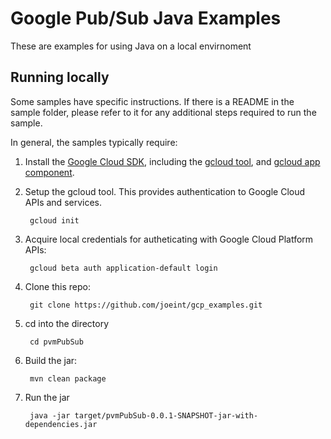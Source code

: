 # Google Pub/Sub Java Examples
These are examples for using Java on a local envirnoment

## Running locally
Some samples have specific instructions. If there is a README in the sample
folder, please refer to it for any additional steps required to run the sample.

In general, the samples typically require:

1. Install the [Google Cloud SDK](https://cloud.google.com/sdk/), including the
[gcloud tool](https://cloud.google.com/sdk/gcloud/), and
[gcloud app component](https://cloud.google.com/sdk/gcloud-app).
1. Setup the gcloud tool. This provides authentication to Google Cloud APIs and
services.

        gcloud init

1. Acquire local credentials for autheticating with Google Cloud Platform APIs:

        gcloud beta auth application-default login

1. Clone this repo:

        git clone https://github.com/joeint/gcp_examples.git
        
1. cd into the directory 
    
        cd pvmPubSub
        
1. Build the jar:
        
        mvn clean package
        
1. Run the jar

        java -jar target/pvmPubSub-0.0.1-SNAPSHOT-jar-with-dependencies.jar
